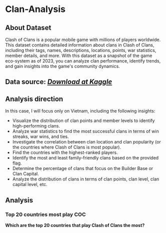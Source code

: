 # Clan-Analysis
## About Dataset
<p>
  Clash of Clans is a popular mobile game with millions of players worldwide. This dataset contains detailed information about clans in Clash of Clans, including their tags, names, descriptions, locations, points, war statistics, member details, and more.
With this dataset as a snapshot of the game eco-system as of 2023, you can analyze clan performance, identify trends, and gain insights into the game's community dynamics.</p>

## Data source: *[Download at Kaggle](https://www.kaggle.com/datasets/asaniczka/clash-of-clans-clans-dataset-2023-3-5m-clans)*
## Analysis direction
In this case, I will focus only on Vietnam, including the following insights:
* Visualize the distribution of clan points and member levels to identify high-performing clans.
* Analyze war statistics to find the most successful clans in terms of win streaks, war wins, and ties.
* Investigate the correlation between clan location and clan popularity (or the countries where Clash of Clans is most popular).
* Find the countries with the highest-ranked players.
* Identify the most and least family-friendly clans based on the provided flag.
* Determine the percentage of clans that focus on the Builder Base or Clan Capital.
* Analyze the distribution of clans in terms of clan points, clan level, clan capital level, etc.
## Analysis
### Top 20 countries most play COC
**Which are the top 20 countries that play Clash of Clans the most?**

